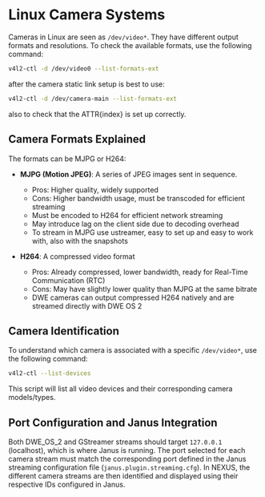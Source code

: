 # Linux Camera Systems

Cameras in Linux are seen as `/dev/video*`. They have different output formats and resolutions. To check the available formats, use the following command:

```bash
v4l2-ctl -d /dev/video0 --list-formats-ext
```

after the camera static link setup is best to use:

```bash
v4l2-ctl -d /dev/camera-main --list-formats-ext
```
also to check that the ATTR{index} is set up correctly.

## Camera Formats Explained

The formats can be MJPG or H264:

- **MJPG (Motion JPEG)**: A series of JPEG images sent in sequence. 
  - Pros: Higher quality, widely supported
  - Cons: Higher bandwidth usage, must be transcoded for efficient streaming
  - Must be encoded to H264 for efficient network streaming
  - May introduce lag on the client side due to decoding overhead
  - To stream in MJPG use ustreamer, easy to set up and easy to work with, also with the snapshots

- **H264**: A compressed video format
  - Pros: Already compressed, lower bandwidth, ready for Real-Time Communication (RTC)
  - Cons: May have slightly lower quality than MJPG at the same bitrate
  - DWE cameras can output compressed H264 natively and are streamed directly with DWE OS 2

## Camera Identification

To understand which camera is associated with a specific `/dev/video*`, use the following command:

```bash
v4l2-ctl --list-devices
```

This script will list all video devices and their corresponding camera models/types.


## Port Configuration and Janus Integration

Both DWE_OS_2 and GStreamer streams should target `127.0.0.1` (localhost), which is where Janus is running. The port selected for each camera stream must match the corresponding port defined in the Janus streaming configuration file (`janus.plugin.streaming.cfg`). In NEXUS, the different camera streams are then identified and displayed using their respective IDs configured in Janus.